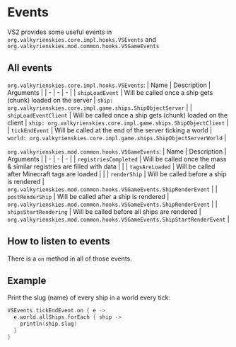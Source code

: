# Events
VS2 provides some useful events in `org.valkyrienskies.core.impl.hooks.VSEvents` and `org.valkyrienskies.mod.common.hooks.VSGameEvents`

## All events
`org.valkyrienskies.core.impl.hooks.VSEvents`:
| Name | Description | Arguments |
| - | - | - |
| `shipLoadEvent` | Will be called once a ship gets (chunk) loaded on the server | `ship: org.valkyrienskies.core.impl.game.ships.ShipObjectServer` |
| `shipLoadEventClient` | Will be called once a ship gets (chunk) loaded on the client | `ship: org.valkyrienskies.core.impl.game.ships.ShipObjectClient` |
| `tickEndEvent` | Will be called at the end of the server ticking a world | `world: org.valkyrienskies.core.impl.game.ships.ShipObjectServerWorld` |

`org.valkyrienskies.mod.common.hooks.VSGameEvents`:
| Name | Description | Arguments |
| - | - | - |
| `registriesCompleted` | Will be called once the mass & similar registries are filled with data | |
| `tagsAreLoaded` | Will be called after Minecraft tags are loaded | |
| `renderShip` | Will be called before a ship is rendered | `org.valkyrienskies.mod.common.hooks.VSGameEvents.ShipRenderEvent` |
| `postRenderShip` | Will be called after a ship is rendered | `org.valkyrienskies.mod.common.hooks.VSGameEvents.ShipRenderEvent` |
| `shipsStartRendering` | Will be called before all ships are rendered | `org.valkyrienskies.mod.common.hooks.VSGameEvents.ShipStartRenderEvent` |

## How to listen to events
There is a `on` method in all of those events.

## Example
Print the slug (name) of every ship in a world every tick:
```kotlin
VSEvents.tickEndEvent.on { e ->
  e.world.allShips.forEach { ship ->
    println(ship.slug)
  }
}
```
